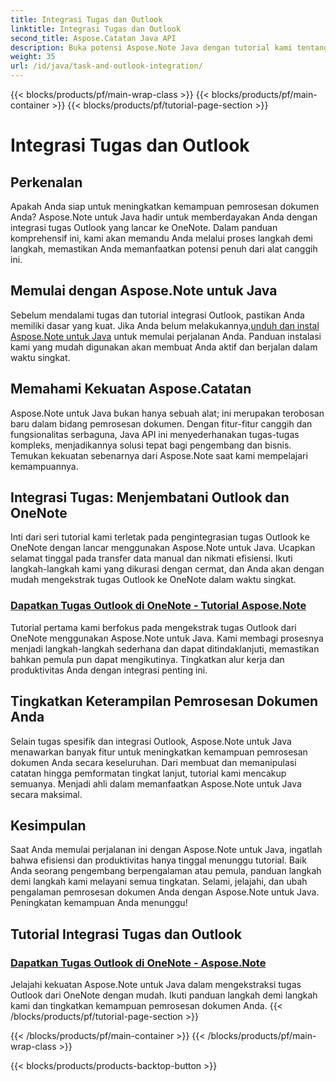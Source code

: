 ```yaml
---
title: Integrasi Tugas dan Outlook
linktitle: Integrasi Tugas dan Outlook
second_title: Aspose.Catatan Java API
description: Buka potensi Aspose.Note Java dengan tutorial kami tentang mengintegrasikan tugas Outlook ke OneNote. Tingkatkan keterampilan pemrosesan dokumen Anda dengan tutorial kami.
weight: 35
url: /id/java/task-and-outlook-integration/
---
```


{{< blocks/products/pf/main-wrap-class >}}
{{< blocks/products/pf/main-container >}}
{{< blocks/products/pf/tutorial-page-section >}}

# Integrasi Tugas dan Outlook


## Perkenalan

Apakah Anda siap untuk meningkatkan kemampuan pemrosesan dokumen Anda? Aspose.Note untuk Java hadir untuk memberdayakan Anda dengan integrasi tugas Outlook yang lancar ke OneNote. Dalam panduan komprehensif ini, kami akan memandu Anda melalui proses langkah demi langkah, memastikan Anda memanfaatkan potensi penuh dari alat canggih ini.

## Memulai dengan Aspose.Note untuk Java

 Sebelum mendalami tugas dan tutorial integrasi Outlook, pastikan Anda memiliki dasar yang kuat. Jika Anda belum melakukannya,[unduh dan instal Aspose.Note untuk Java](https://releases.aspose.com/note/java/) untuk memulai perjalanan Anda. Panduan instalasi kami yang mudah digunakan akan membuat Anda aktif dan berjalan dalam waktu singkat.

## Memahami Kekuatan Aspose.Catatan

Aspose.Note untuk Java bukan hanya sebuah alat; ini merupakan terobosan baru dalam bidang pemrosesan dokumen. Dengan fitur-fitur canggih dan fungsionalitas serbaguna, Java API ini menyederhanakan tugas-tugas kompleks, menjadikannya solusi tepat bagi pengembang dan bisnis. Temukan kekuatan sebenarnya dari Aspose.Note saat kami mempelajari kemampuannya.

## Integrasi Tugas: Menjembatani Outlook dan OneNote

Inti dari seri tutorial kami terletak pada pengintegrasian tugas Outlook ke OneNote dengan lancar menggunakan Aspose.Note untuk Java. Ucapkan selamat tinggal pada transfer data manual dan nikmati efisiensi. Ikuti langkah-langkah kami yang dikurasi dengan cermat, dan Anda akan dengan mudah mengekstrak tugas Outlook ke OneNote dalam waktu singkat.

### [Dapatkan Tugas Outlook di OneNote - Tutorial Aspose.Note](./get-outlook-task/)

Tutorial pertama kami berfokus pada mengekstrak tugas Outlook dari OneNote menggunakan Aspose.Note untuk Java. Kami membagi prosesnya menjadi langkah-langkah sederhana dan dapat ditindaklanjuti, memastikan bahkan pemula pun dapat mengikutinya. Tingkatkan alur kerja dan produktivitas Anda dengan integrasi penting ini.

## Tingkatkan Keterampilan Pemrosesan Dokumen Anda

Selain tugas spesifik dan integrasi Outlook, Aspose.Note untuk Java menawarkan banyak fitur untuk meningkatkan kemampuan pemrosesan dokumen Anda secara keseluruhan. Dari membuat dan memanipulasi catatan hingga pemformatan tingkat lanjut, tutorial kami mencakup semuanya. Menjadi ahli dalam memanfaatkan Aspose.Note untuk Java secara maksimal.

## Kesimpulan

Saat Anda memulai perjalanan ini dengan Aspose.Note untuk Java, ingatlah bahwa efisiensi dan produktivitas hanya tinggal menunggu tutorial. Baik Anda seorang pengembang berpengalaman atau pemula, panduan langkah demi langkah kami melayani semua tingkatan. Selami, jelajahi, dan ubah pengalaman pemrosesan dokumen Anda dengan Aspose.Note untuk Java. Peningkatan kemampuan Anda menunggu!
## Tutorial Integrasi Tugas dan Outlook
### [Dapatkan Tugas Outlook di OneNote - Aspose.Note](./get-outlook-task/)
Jelajahi kekuatan Aspose.Note untuk Java dalam mengekstraksi tugas Outlook dari OneNote dengan mudah. Ikuti panduan langkah demi langkah kami dan tingkatkan kemampuan pemrosesan dokumen Anda.
{{< /blocks/products/pf/tutorial-page-section >}}

{{< /blocks/products/pf/main-container >}}
{{< /blocks/products/pf/main-wrap-class >}}

{{< blocks/products/products-backtop-button >}}
